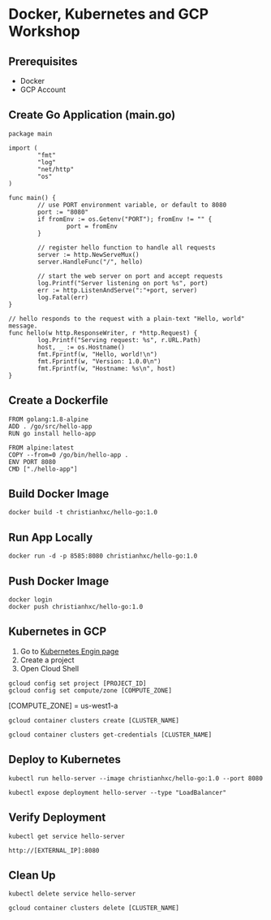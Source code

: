 # Docker, Kubernetes and GCP Workshop

## Prerequisites
- Docker
- GCP Account

## Create Go Application (main.go)

```
package main

import (
        "fmt"
        "log"
        "net/http"
        "os"
)

func main() {
        // use PORT environment variable, or default to 8080
        port := "8080"
        if fromEnv := os.Getenv("PORT"); fromEnv != "" {
                port = fromEnv
        }

        // register hello function to handle all requests
        server := http.NewServeMux()
        server.HandleFunc("/", hello)

        // start the web server on port and accept requests
        log.Printf("Server listening on port %s", port)
        err := http.ListenAndServe(":"+port, server)
        log.Fatal(err)
}

// hello responds to the request with a plain-text "Hello, world" message.
func hello(w http.ResponseWriter, r *http.Request) {
        log.Printf("Serving request: %s", r.URL.Path)
        host, _ := os.Hostname()
        fmt.Fprintf(w, "Hello, world!\n")
        fmt.Fprintf(w, "Version: 1.0.0\n")
        fmt.Fprintf(w, "Hostname: %s\n", host)
}
```

## Create a Dockerfile

```
FROM golang:1.8-alpine
ADD . /go/src/hello-app
RUN go install hello-app

FROM alpine:latest
COPY --from=0 /go/bin/hello-app .
ENV PORT 8080
CMD ["./hello-app"]
```

## Build Docker Image
```
docker build -t christianhxc/hello-go:1.0
```

## Run App Locally
```
docker run -d -p 8585:8080 christianhxc/hello-go:1.0
```

## Push Docker Image
```
docker login
docker push christianhxc/hello-go:1.0
```

## Kubernetes in GCP

1. Go to [Kubernetes Engin page](https://console.cloud.google.com/projectselector/kubernetes?_ga=2.191387946.-1453821167.1522093243)
2. Create a project
3. Open Cloud Shell

```
gcloud config set project [PROJECT_ID]
gcloud config set compute/zone [COMPUTE_ZONE]
```

[COMPUTE_ZONE] = us-west1-a

```
gcloud container clusters create [CLUSTER_NAME]
```

```
gcloud container clusters get-credentials [CLUSTER_NAME]
```

## Deploy to Kubernetes

```
kubectl run hello-server --image christianhxc/hello-go:1.0 --port 8080
```

```
kubectl expose deployment hello-server --type "LoadBalancer"
```

## Verify Deployment
```
kubectl get service hello-server
```

```
http://[EXTERNAL_IP]:8080
```

## Clean Up

```
kubectl delete service hello-server
```

```
gcloud container clusters delete [CLUSTER_NAME]
```